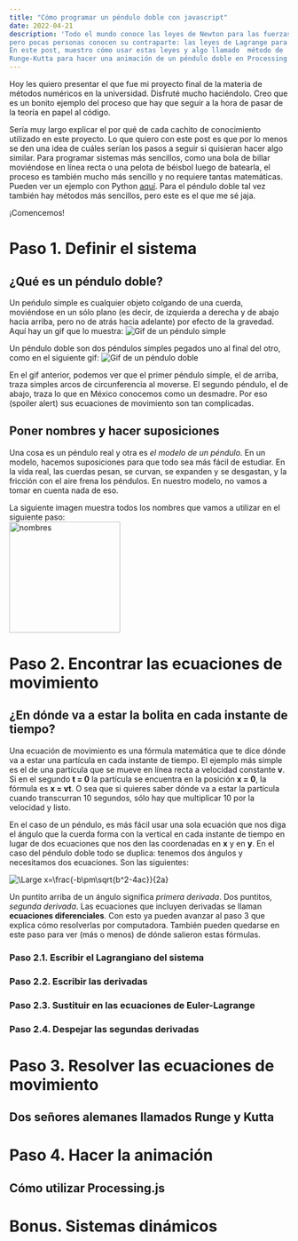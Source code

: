 ```yaml
---
title: "Cómo programar un péndulo doble con javascript"
date: 2022-04-21
description: 'Todo el mundo conoce las leyes de Newton para las fuerzas, 
pero pocas personas conocen su contraparte: las leyes de Lagrange para la energía. 
En este post, muestro cómo usar estas leyes y algo llamado  método de
Runge-Kutta para hacer una animación de un péndulo doble en Processing.js'
---
```


Hoy les quiero presentar el que fue mi proyecto final de la materia de métodos numéricos
en la universidad. Disfruté mucho haciéndolo. Creo que es un bonito ejemplo del proceso
que hay que seguir a la hora de pasar de la teoría en papel al código.

Sería muy largo explicar el por qué de cada cachito de conocimiento utilizado en este
proyecto. Lo que quiero con este post es que por lo menos se den una idea de cuáles
serían los pasos a seguir si quisieran hacer algo similar. Para programar sistemas más
sencillos, como una bola de billar moviéndose en línea recta o una pelota de béisbol
luego de batearla, el proceso es también mucho más sencillo y no requiere tantas
matemáticas. Pueden ver un ejemplo con Python [aquí](https://www.petercollingridge.co.uk/tutorials/pygame-physics-simulation/).
Para el péndulo doble tal vez también hay métodos más sencillos, pero este es el que me sé jaja.

¡Comencemos!

# Paso 1. Definir el sistema
## ¿Qué es un péndulo doble?
Un peńdulo simple es cualquier objeto colgando de una cuerda, moviéndose en un
sólo plano (es decir, de izquierda a derecha y de abajo hacia arriba, pero no de
atrás hacia adelante) por efecto de la gravedad. Aquí hay un gif que lo muestra:
![Gif de un péndulo simple](http://www.netanimations.net/Moving-animated-clip-art-picture-of-pendulum-x-bpm-1.gif)

Un péndulo doble son dos péndulos simples pegados uno al final del otro, como en
el siguiente gif:
![Gif de un péndulo doble](https://revolution-computing.typepad.com/.a/6a010534b1db25970b0192aa7aa4a6970d-pi)

En el gif anterior, podemos ver que el primer péndulo simple, el de arriba, traza
simples arcos de circunferencia al moverse. El segundo péndulo, el de abajo, traza
lo que en México conocemos como un desmadre. Por eso (spoiler alert) sus ecuaciones
de movimiento son tan complicadas.

## Poner nombres y hacer suposiciones

Una cosa es un péndulo real y otra es *el modelo de un péndulo*. En un modelo,
hacemos suposiciones para que todo sea más fácil de estudiar. En la vida real,
las cuerdas pesan, se curvan, se expanden y se desgastan, y la fricción con el aire
frena los péndulos. En nuestro modelo, no vamos a tomar en cuenta nada de eso.

La siguiente imagen muestra todos los nombres que vamos a utilizar en el siguiente
paso:
<br><a href="https://ibb.co/jZ6Hmjy"><img src="https://i.ibb.co/Cs1WgSb/nombres.jpg" alt="nombres" border="0" height="200"></a>


# Paso 2. Encontrar las ecuaciones de movimiento
## ¿En dónde va a estar la bolita en cada instante de tiempo?

Una ecuación de movimiento es una fórmula matemática que te dice dónde va a estar
una partícula en cada instante de tiempo. El ejemplo más simple es el de una partícula
que se mueve en línea recta a velocidad constante **v**. Si en el segundo **t = 0**
la partícula se encuentra en la posición **x = 0**, la fórmula es **x = vt**. O sea que si
quieres saber dónde va a estar la partícula cuando transcurran 10 segundos, sólo hay
que multiplicar 10 por la velocidad y listo. 

En el caso de un péndulo, es más fácil usar una sola ecuación que nos diga el ángulo
que la cuerda forma con la vertical en cada instante de tiempo en lugar de dos 
ecuaciones que nos den las coordenadas en **x** y en **y**. En el caso del péndulo
doble todo se duplica: tenemos dos ángulos y necesitamos dos ecuaciones. Son las
siguientes:

![\Large x=\frac{-b\pm\sqrt{b^2-4ac}}{2a}](https://latex.codecogs.com/svg.latex?\Large&space;x=\frac{-b\pm\sqrt{b^2-4ac}}{l})

Un puntito arriba de un ángulo significa *primera derivada*. Dos puntitos, *segunda
derivada*. Las ecuaciones que incluyen derivadas se llaman **ecuaciones diferenciales**.
Con esto ya pueden avanzar al paso 3 que explica cómo resolverlas por computadora.
También pueden quedarse en este paso para ver (más o menos) de dónde salieron estas
fórmulas.

### Paso 2.1. Escribir el Lagrangiano del sistema

### Paso 2.2. Escribir las derivadas

### Paso 2.3. Sustituir en las ecuaciones de Euler-Lagrange

### Paso 2.4. Despejar las segundas derivadas

# Paso 3. Resolver las ecuaciones de movimiento
## Dos señores alemanes llamados Runge y Kutta

# Paso 4. Hacer la animación
## Cómo utilizar Processing.js

# Bonus. Sistemas dinámicos
